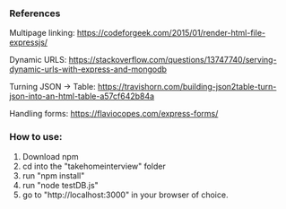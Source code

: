 ### References

Multipage linking: https://codeforgeek.com/2015/01/render-html-file-expressjs/

Dynamic URLS: https://stackoverflow.com/questions/13747740/serving-dynamic-urls-with-express-and-mongodb

Turning JSON -> Table: https://travishorn.com/building-json2table-turn-json-into-an-html-table-a57cf642b84a

Handling forms: https://flaviocopes.com/express-forms/

### How to use:

1. Download npm
2. cd into the "takehomeinterview" folder
3. run "npm install"
4. run "node testDB.js"
5. go to "http://localhost:3000" in your browser of choice.


